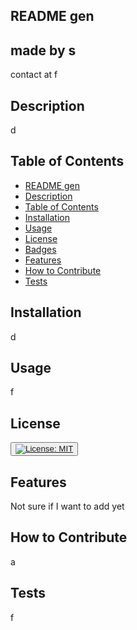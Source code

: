 
## README gen
<h2> made by s </h2>
<p>contact at f </p> 
 
## Description
d


## Table of Contents 

- [README gen](#readme-gen)
- [Description](#description)
- [Table of Contents](#table-of-contents)
- [Installation](#installation)
- [Usage](#usage)
- [License](#license)
- [Badges](#badges)
- [Features](#features)
- [How to Contribute](#how-to-contribute)
- [Tests](#tests)
        

## Installation
d


## Usage
f



## License
<button><a href="https://opensource.org/licenses/MIT
">[![License: MIT](https://img.shields.io/badge/License-MIT-yellow.svg)](https://opensource.org/licenses/MIT)</a></button>

    


## Features
Not sure if I want to add yet


## How to Contribute
a


## Tests
f
 
    